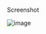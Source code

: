 
Screenshot

![image](https://github.com/user-attachments/assets/f7396b0b-7b4d-4082-aac7-4643a1aaadaa)
